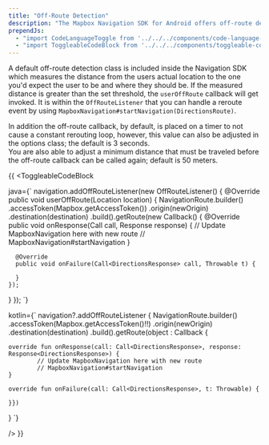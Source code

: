 ```yaml
---
title: "Off-Route Detection"
description: "The Mapbox Navigation SDK for Android offers off-route detection for your Android app's navigation experience. Read this documentation to learn how."
prependJs:
  - "import CodeLanguageToggle from '../../../components/code-language-toggle';"
  - "import ToggleableCodeBlock from '../../../components/toggleable-code-block';"
---
```


A default off-route detection class is included inside the Navigation SDK which measures the distance from the users actual location to the one you'd expect the user to be and where they should be. If the measured distance is greater than the set threshold, the `userOffRoute` callback will get invoked. It is within the `OffRouteListener` that you can handle a reroute event by using `MapboxNavigation#startNavigation(DirectionsRoute)`.

In addition the off-route callback, by default, is placed on a timer to not cause a constant rerouting loop, however, this value can also be adjusted in the options class; the default is 3 seconds.  
You are also able to adjust a minimum distance that must be traveled before the off-route callback can be called again; default is 50 meters.

{{
<CodeLanguageToggle id="off-route" />
<ToggleableCodeBlock

java={`
navigation.addOffRouteListener(new OffRouteListener() {
  @Override
  public void userOffRoute(Location location) {
    NavigationRoute.builder()
      .accessToken(Mapbox.getAccessToken())
      .origin(newOrigin)
      .destination(destination)
      .build().getRoute(new Callback<DirectionsResponse>() {
      @Override
      public void onResponse(Call<DirectionsResponse> call, Response<DirectionsResponse> response) {
        // Update MapboxNavigation here with new route
        // MapboxNavigation#startNavigation
      }

      @Override
      public void onFailure(Call<DirectionsResponse> call, Throwable t) {

      }
    });
  }
});
`}

kotlin={`
navigation?.addOffRouteListener {
NavigationRoute.builder()
	.accessToken(Mapbox.getAccessToken()!!)
	.origin(newOrigin)
	.destination(destination)
	.build().getRoute(object : Callback<DirectionsResponse> {

	override fun onResponse(call: Call<DirectionsResponse>, response: Response<DirectionsResponse>) {
	        // Update MapboxNavigation here with new route
	        // MapboxNavigation#startNavigation
	}
	
	override fun onFailure(call: Call<DirectionsResponse>, t: Throwable) {
	
	}})
}
`}

/>
}}

